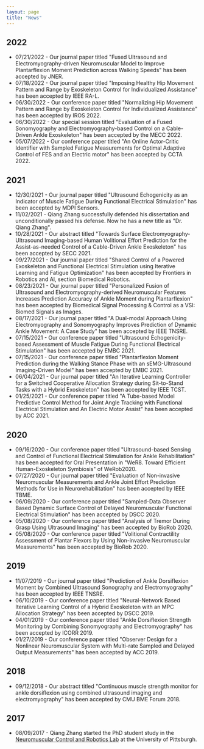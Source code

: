 ```yaml
---
layout: page
title: "News"
---
```

## 2022
- 07/21/2022 - Our journal paper titled "Fused Ultrasound and Electromyography-driven Neuromuscular Model to Improve Plantarflexion Moment Prediction across Walking Speeds" has been accepted by JNER. 
- 07/18/2022 - Our journal paper titled "Imposing Healthy Hip Movement Pattern and Range by Exoskeleton Control for Individualized Assistance" has been accepted by IEEE RA-L.
- 06/30/2022 - Our conference paper titled "Normalizing Hip Movement Pattern and Range by Exoskeleton Control for Individualized Assistance" has been accepted by IROS 2022. 
- 06/30/2022 - Our special session titled "Evaluation of a Fused Sonomyography and Electromyography-based Control on a Cable-Driven Ankle Exoskeleton" has been accepted by the MECC 2022. 
- 05/07/2022 - Our conference paper titled "An Online Actor-Critic Identifier with Sampled Fatigue Measurements for Optimal Adaptive Control of FES and an Electric motor" has been accepted by CCTA 2022. 

## 2021
- 12/30/2021 - Our journal paper titled "Ultrasound Echogenicity as an Indicator of Muscle Fatigue During Functional Electrical Stimulation" has been accepted by MDPI Sensors.
- 11/02/2021 - Qiang Zhang successfully defended his dissertation and unconditionally passed his defense. Now he has a new title as "Dr. Qiang Zhang".
- 10/28/2021 - Our abstract titled "Towards Surface Electromyography-Ultrasound Imaging-based Human Volitional Effort Prediction for the Assist-as-needed Control of a Cable-Driven Ankle Exoskeleton" has been accepted by SECC 2021. 
- 09/27/2021 - Our journal paper titled "Shared Control of a Powered Exoskeleton and Functional Electrical Stimulation using Iterative Learning and Fatigue Optimization" has been accepted by Frontiers in Robotics and AI, section Biomedical Robotics.
- 08/23/2021 - Our journal paper titled "Personalized Fusion of Ultrasound and Electromyography-derived Neuromuscular Features Increases Prediction Accuracy of Ankle Moment during Plantarflexion" has been accepted by Biomedical Signal Processing & Control as a VSI: Biomed Signals as Images.
- 08/17/2021 - Our journal paper titled "A Dual-modal Approach Using Electromyography and Sonomyography Improves Prediction of Dynamic Ankle Movement: A Case Study" has been accepted by IEEE TNSRE.
- 07/15/2021 - Our conference paper titled "Ultrasound Echogenicity-based Assessment of Muscle Fatigue During Functional Electrical Stimulation" has been accepted by EMBC 2021.
- 07/15/2021 - Our conference paper titled "Plantarflexion Moment Prediction during the Walking Stance Phase with an sEMG-Ultrasound Imaging-Driven Model" has been accepted by EMBC 2021.
- 06/04/2021 - Our journal paper titled "An Iterative Learning Controller for a Switched Cooperative Allocation Strategy during Sit-to-Stand Tasks with a Hybrid Exoskeleton" has been accepted by IEEE TCST.
- 01/25/2021 - Our conference paper titled "A Tube-based Model Predictive Control Method for Joint Angle Tracking with Functional Electrical Stimulation and An Electric Motor Assist" has been accepted by ACC 2021.

## 2020
- 09/16/2020 - Our conference paper titled "Ultrasound-based Sensing and Control of Functional Electrical Stimulation for Ankle Rehabilitation" has been accepted for Oral Presentation in "WeR8. Toward Efficient Human-Exoskeleton Symbiosis" of WeRob2020.
- 07/27/2020 - Our journal paper titled "Evaluation of Non-invasive Neuromuscular Measurements and Ankle Joint Effort Prediction Methods for Use in Neurorehabilitation" has been accepted by IEEE TBME.
- 06/09/2020 - Our conference paper titled "Sampled-Data Observer Based Dynamic Surface Control of Delayed Neuromuscular Functional Electrical Stimulation" has been accepted by DSCC 2020.
- 05/08/2020 - Our conference paper titled "Analysis of Tremor During Grasp Using Ultrasound Imaging" has been accepted by BioRob 2020.
- 05/08/2020 - Our conference paper titled "Volitional Contractility Assessment of Plantar Flexors by Using Non-invasive Neuromuscular Measurements" has been accepted by BioRob 2020.

## 2019
- 11/07/2019 - Our journal paper titled "Prediction of Ankle Dorsiflexion Moment by Combined Ultrasound Sonography and Electromyography" has been accepted by IEEE TNSRE.
- 06/10/2019 - Our conference paper titled "Neural-Network Based Iterative Learning Control of a Hybrid Exoskeleton with an MPC Allocation Strategy" has been accepted by DSCC 2019.
- 04/01/2019 - Our conference paper titled "Ankle Dorsiflexion Strength Monitoring by Combining Sonomyography and Electromyography" has been accepted by ICORR 2019.
- 01/27/2019 - Our conference paper titled "Observer Design for a Nonlinear Neuromuscular System with Multi-rate Sampled and Delayed Output Measurements" has been accepted by ACC 2019.

## 2018
- 09/12/2018 - Our abstract titled "Continuous muscle strength monitor for ankle dorsiflexion using combined ultrasound imaging and electromyography" has been accepted by CMU BME Forum 2018. 

## 2017
- 08/09/2017 - Qiang Zhang started the PhD student study in the [Neuromuscular Control and Robotics Lab](http://www.sharmalabncsu.org/) at the University of Pittsburgh.
